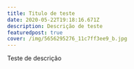 ```yaml
---
title: Titulo de teste
date: 2020-05-22T19:18:16.671Z
description: Descrição de teste
featuredpost: true
cover: /img/5656295276_11c7ff3ee9_b.jpg
---
```

Teste de descrição
